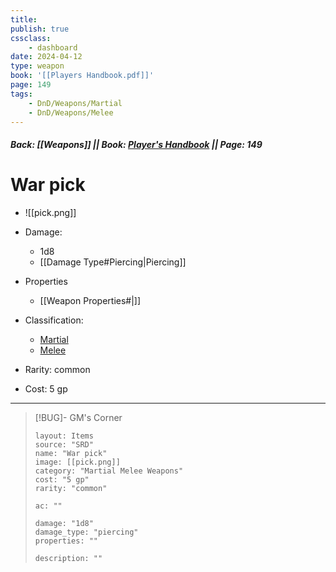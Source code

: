 ```yaml
---
title:
publish: true
cssclass:
    - dashboard
date: 2024-04-12
type: weapon
book: '[[Players Handbook.pdf]]'
page: 149
tags:
    - DnD/Weapons/Martial
    - DnD/Weapons/Melee
---
```


##### Back: [[Weapons]] || Book: [Player's Handbook](https://drive.google.com/drive/folders/1O5bhpYizcIT5xxAoLOuzCRht_PVS7VSG?usp=sharing) || Page: 149

# War pick

- ![[pick.png]]
- Damage:
    - 1d8
	- [[Damage Type#Piercing|Piercing]]
- Properties
    - [[Weapon Properties#|]]

- Classification:
    - [Martial](https://benl0.github.io/The-Editors-Dungeon/tags/DnD/Weapons/Martial)
    - [Melee](https://benl0.github.io/The-Editors-Dungeon/tags/DnD/Weapons/Melee)
- Rarity: common
- Cost: 5 gp

> 

---

> [!BUG]- GM's Corner
>
> ```statblock
> layout: Items
> source: "SRD"
> name: "War pick"
> image: [[pick.png]]
> category: "Martial Melee Weapons"
> cost: "5 gp"
> rarity: "common"
>
> ac: ""
>
> damage: "1d8"
> damage_type: "piercing"
> properties: ""
>
> description: ""
> ```
